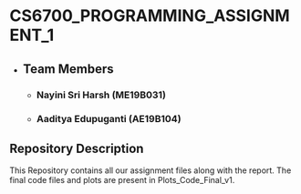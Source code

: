 # CS6700_PROGRAMMING_ASSIGNMENT_1

- ## Team Members
  - ### Nayini Sri Harsh (ME19B031)
  - ### Aaditya Edupuganti (AE19B104)
## Repository Description
This Repository contains all our assignment files along with the report. The final code files and plots are present in Plots_Code_Final_v1.
